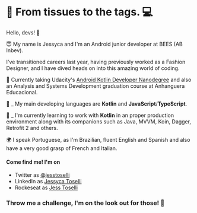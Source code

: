 # 👗 From tissues to the  tags. 💻

Hello, devs!  👋

😇 My name is Jessyca and I'm an Android junior developer at BEES (AB Inbev).

I've transitioned careers last year, having previously worked as a Fashion Designer, and I have dived heads on into this amazing world of coding.

🚀 Currently taking Udacity's [Android Kotlin Developer Nanodegree](https://www.udacity.com/course/android-kotlin-developer-nanodegree--nd940) and also an Analysis and Systems Development graduation course at Anhanguera Educacional.

🧶 _ My main developing languages are **Kotlin** and **JavaScript**/**TypeScript**.

🧾 _ I'm currently learning to work with **Kotlin** in an proper production environment along with its companions such as Java, MVVM, Koin, Dagger, Retrofit 2 and others.

🌍 I speak Portuguese, as I'm Brazilian, fluent English and Spanish and also have a very good grasp of French and Italian.

#### Come find me! I'm on
* Twitter as [@jesstoselli](https://twitter.com/jesstoselli)
* LinkedIn as [Jessyca Toselli](https://twitter.com/jesstoselli)
* Rockeseat as [Jess Toselli](https://app.rocketseat.com.br/me/jessyca-toselli-1594492335)

### Throw me a challenge, I'm on the look out for those! 🚀
